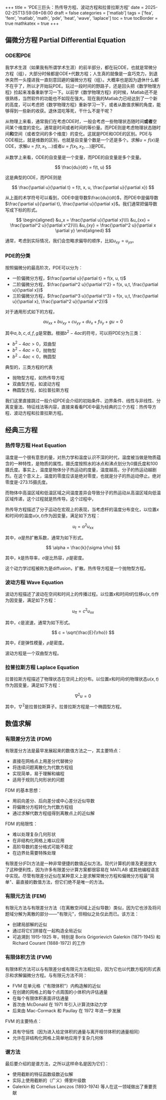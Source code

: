 +++
title = 'PDE三巨头：热传导方程、波动方程和拉普拉斯方程'
date = 2025-02-25T13:59:08+08:00
draft = false
categories = ['matlab']
tags = ['fea', 'fem', 'matlab', 'math', 'pde', 'heat', 'wave', 'laplace']
toc = true
tocBorder = true
mathkatex = true
+++

## 偏微分方程 Partial Differential Equation

### ODE和PDE

我学术生涯（如果我有所谓学术生涯）的前半部分，都在玩ODE，也就是常微分方程（组），大部分时候都是ODE+代数方程；人生真的就像是一盒巧克力，到退休突然一头撞进我一直刻意回避的偏微分方程（组）。大概率也是因为退休什么都不在乎了，所以才开始玩PDE。玩过一段时间的野路子，还是回头把《数学物理方程》捡起来准备重新学习一下。以前学《数学物理方程》的时候，Matlab还不是很熟练，当然软件的功能也不如现在强大。现在我的Matlab力已经达到了一个新的高度，可以考虑把《数学物理方程》重新学习一下，或者从数值求解的角度，能够得到一些新的收获。退休混吃等死，干什么不是干呢？

从物理上来看，通常我们在考虑ODE时，一般会考虑一些物理状态随时间**或者**空间某个维度的变化。通常是时间或者时间的等价量。而PDE则是考虑物理状态随时间**和**空间（或者空间的多个维度）的变化。这就是PDE和ODE的区别。PDE与ODE相比，就是维数的区别，也就是自变量个数是一个还是多个。求解$u=f(x)$是ODE，求解$u=f(t, x_1, \ldots)$或者$u=f(x_1, x_2, \ldots)$是PDE。

从数学上来看，ODE的自变量是一个变量，而PDE的自变量是多个变量。

$$
\frac{du}{dt} = f(t, u)
$$

这是典型的ODE，而PDE则是

$$
\frac{\partial u}{\partial t} = f(t, x, u, \frac{\partial u}{\partial x})
$$

从上面的术学符号可以看到，ODE中是导数$\frac{du}{dt}$，而PDE中是偏导数$\frac{\partial u}{\partial t}, \frac{\partial u}{\partial x}$。我们通常把偏导数写成下标的形式。

$$
\begin{aligned}
&u_x = \frac{\partial u}{\partial x}\\\\
&u_{xx} = \frac{\partial^2 u}{\partial x^2}\\\\
&u_{xy} = \frac{\partial^2 u}{\partial x \partial y}
\end{aligned}
$$

通常，考虑到实际情况，我们会忽略求偏导的顺序，比如$u_{xy} = u_{yx}$。

### PDE的分类

按照偏微分的最高阶次，PDE可以分为：

- 一阶偏微分方程，$\frac{\partial u}{\partial t} = f(x, u, t)$
- 二阶偏微分方程，$\frac{\partial^2 u}{\partial t^2} = f(x, u,t, \frac{\partial u}{\partial x})$
- 三阶偏微分方程，$\frac{\partial^3 u}{\partial t^3} = f(x, u,t, \frac{\partial u}{\partial x}, \frac{\partial^2 u}{\partial x^2})$


对于通用形式如下的方程，

$$
a u_{xx} + b u_{xy} + c u_{yy} + d u_x + f u_y + gu = 0
$$

其中$a, b, c, d, f, g$是常数。根据$b^2 - 4ac$的符号，可以将PDE分为三类：

- $b^2 - 4ac > 0$，双曲型
- $b^2 - 4ac = 0$，抛物型
- $b^2 - 4ac < 0$，椭圆型

典型的，三类方程的代表

- 抛物型方程，如热传导方程
- 双曲型方程，如波动方程
- 椭圆型方程，如拉普拉斯方程


我们这里直接跳过一般介绍PDE会介绍的初始条件、边界条件、线性与非线性、分离变量法、特征线法等内容，直接来看看PDE中最为经典的三个方程：热传导方程、波动方程和拉普拉斯方程。

## 经典三方程


### 热传导方程 Heat Equation
温度是一个很有意思的量，对热力学和温度认识不深的时代，温度被当做是物质蕴含的一种特性，是物质的属性。摄氏度按照水的冰点和沸点划分为0摄氏度和100摄氏度。事实上，温度是物体分子热运动的度量，温度越高，分子的热运动越剧烈。在这个意义上，温度的零度应该是绝对零度，也就是分子的热运动停止。绝对零度是-273.15摄氏度。

而物体中高温区域和低温区域之间温度差异会导致分子的热运动从高温区域向低温区域传递，这个过程就是热传导。这个过程中，

热传导方程描述了分子运动在宏观上的表现，当考虑杆的温度分布变化，以位置$x$和时间$t$的温度$u(x, t)$作为因变量，满足如下方程：

$$
u_t = \alpha^2 u_{xx}
$$

其中，$\alpha$是热扩散系数，通常为如下形式。

$$
\alpha = \frac{k}{\sigma \rho}
$$

其中，$k$是热导率，$\sigma$是比热容，$\rho$是密度。

这个动力学过程被称为是diffusion，扩散。热传导方程是一个抛物型方程。

### 波动方程 Wave Equation

波动方程描述了波动在空间和时间上的传播过程。以位置$x$和时间$t$的位移$u(x, t)$作为因变量，满足如下方程：

$$
u_{tt} = c^2 u_{xx}
$$

其中，$c$是波速，通常为如下形式。

$$
c = \sqrt{\frac{E}{\rho}}
$$

其中，$E$是弹性模量，$\rho$是密度。

波动方程是一个双曲型方程。

### 拉普拉斯方程 Laplace Equation

拉普拉斯方程描述了物理状态在空间上的分布。以位置$x$和时间$t$的物理状态$u(x, t)$作为因变量，满足如下方程：

$$
\nabla^2 u = 0
$$

其中，$\nabla^2$是拉普拉斯算子。拉普拉斯方程是一个椭圆型方程。

## 数值求解


### 有限差分方法 (FDM)

有限差分方法是最早发展起来的数值方法之一，其主要特点：

- 直接在网格点上用差分代替微分
- 将连续问题离散化为代数方程组
- 实现简单，易于理解和编程
- 适用于规则几何形状的问题

FDM 的基本思想：

- 用前向差分、后向差分或中心差分近似导数
- 将偏微分方程转化为代数方程组
- 通过求解代数方程组得到离散点上的近似解

FDM 的局限性：

- 难以处理复杂几何形状
- 在非结构化网格上难以应用
- 高阶导数的差分格式可能不稳定
- 在边界处需要特殊处理

有限差分(FD)方法是一种非常便捷的数值近似方法。现代计算机的普及更是放大了这种便利性，因为许多有限差分计算方案都很容易在 MATLAB 或其他编程语言中实现。尽管有限差分近似在某种意义上是求解常微分方程和偏微分方程最"简单"、最直接的数值方法，但它们绝不是唯一的方法。

### 有限元方法 (FEM)

有限元方法与有限差分方法（在离散空间域上近似导数）类似，因为它也涉及将问题域分解为离散的部分——"有限元"，但相似之处仅此而已。该方法：

- 创建局部解的近似
- 通过将它们拼接在一起构造全局近似
- 可追溯到 1915-1925 年，特别是 Boris Grigorievich Galerkin (1871-1945) 和 Richard Courant (1888-1972) 的工作

### 有限体积方法 (FVM)

有限体积方法可以与有限差分或有限元方法相比较，因为它也以代数方程的形式表示和求解偏微分方程。与有限元方法不同：

- FVM 在单元格（"有限体积"）内构造解的近似
- 在创建的网格上的每个点周围的小体积内评估通量
- 在每个有限体积表面评估通量
- 首次由 McDonald 在 1971 年引入计算流体动力学
- 后来由 Mac-Cormack 和 Paullay 在 1972 年进一步发展

FVM 的主要特点：
- 具有守恒性（因为进入给定体积的通量与离开相邻体积的通量相同）
- 允许在非结构化网格上简单地应用于复杂几何体

### 谱方法

最后要介绍的是谱方法，之所以这样命名是因为它们：

- 使用截断的特征函数级数近似解
- 实际上使用截断的（广义）傅里叶级数
- Galerkin 和 Cornelius Lanczos (1893-1974) 等人在这一领域做出了重要贡献





